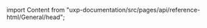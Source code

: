 
import Content from "uxp-documentation/src/pages/api/reference-html/General/head";

<Content query="product=xd"/>

